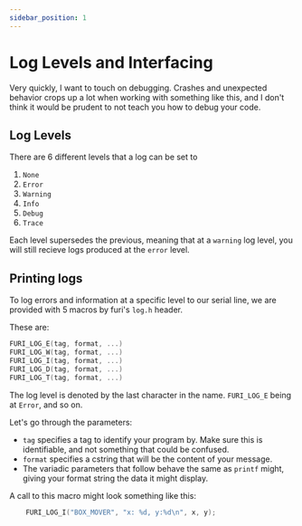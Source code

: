 ```yaml
---
sidebar_position: 1
---
```



# Log Levels and Interfacing

Very quickly, I want to touch on debugging. Crashes and unexpected behavior crops up a lot when working with something like this, and I don't think it would be prudent to not teach you how to debug your code.

## Log Levels
There are 6 different levels that a log can be set to
1. `None`
2. `Error`
3. `Warning`
4. `Info`
5. `Debug`
6. `Trace`


Each level supersedes the previous, meaning that at a `warning` log level, you will still recieve logs produced at the `error` level. 


## Printing logs

To log errors and information at a specific level to our serial line, we are provided with 5 macros by furi's `log.h` header.

These are:

```c
FURI_LOG_E(tag, format, ...) 
FURI_LOG_W(tag, format, ...) 
FURI_LOG_I(tag, format, ...) 
FURI_LOG_D(tag, format, ...) 
FURI_LOG_T(tag, format, ...) 
```

The log level is denoted by the last character in the name. `FURI_LOG_E` being at `Error`, and so on.

Let's go through the parameters:
- `tag` specifies a tag to identify your program by. Make sure this is identifiable, and not something that could be confused.
- `format` specifies a cstring that will be the content of your message.
- The variadic parameters that follow behave the same as `printf` might, giving your format string the data it might display.

A call to this macro might look something like this:
```c
    FURI_LOG_I("BOX_MOVER", "x: %d, y:%d\n", x, y);
```